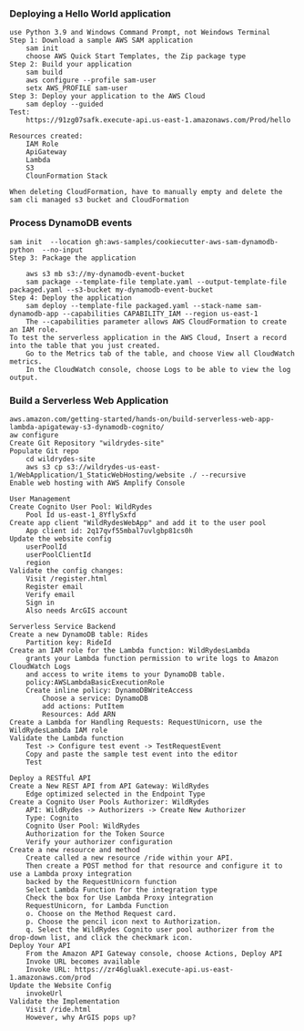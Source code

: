 ### Deploying a Hello World application
    use Python 3.9 and Windows Command Prompt, not Weindows Terminal
    Step 1: Download a sample AWS SAM application
        sam init
        choose AWS Quick Start Templates, the Zip package type
    Step 2: Build your application
        sam build
        aws configure --profile sam-user
        setx AWS_PROFILE sam-user
    Step 3: Deploy your application to the AWS Cloud
        sam deploy --guided
    Test:
        https://91zg07safk.execute-api.us-east-1.amazonaws.com/Prod/hello
        
    Resources created:
        IAM Role
        ApiGateway
        Lambda
        S3
        ClounFormation Stack
    
    When deleting CloudFormation, have to manually empty and delete the sam cli managed s3 bucket and CloudFormation
    
### Process DynamoDB events
    sam init  --location gh:aws-samples/cookiecutter-aws-sam-dynamodb-python  --no-input
    Step 3: Package the application
        
        aws s3 mb s3://my-dynamodb-event-bucket
        sam package --template-file template.yaml --output-template-file packaged.yaml --s3-bucket my-dynamodb-event-bucket
    Step 4: Deploy the application
        sam deploy --template-file packaged.yaml --stack-name sam-dynamodb-app --capabilities CAPABILITY_IAM --region us-east-1
        The --capabilities parameter allows AWS CloudFormation to create an IAM role.
    To test the serverless application in the AWS Cloud, Insert a record into the table that you just created.
        Go to the Metrics tab of the table, and choose View all CloudWatch metrics. 
        In the CloudWatch console, choose Logs to be able to view the log output.
        
### Build a Serverless Web Application
    aws.amazon.com/getting-started/hands-on/build-serverless-web-app-lambda-apigateway-s3-dynamodb-cognito/
    aw configure
    Create Git Repository "wildrydes-site"
    Populate Git repo
        cd wildrydes-site
        aws s3 cp s3://wildrydes-us-east-1/WebApplication/1_StaticWebHosting/website ./ --recursive
    Enable web hosting with AWS Amplify Console
    
    User Management
    Create Cognito User Pool: WildRydes
        Pool Id us-east-1_8YflySxfd
    Create app client "WildRydesWebApp" and add it to the user pool
        App client id: 2q17qvf55mbal7uvlgbp81cs0h
    Update the website config
        userPoolId
        userPoolClientId
        region
    Validate the config changes:
        Visit /register.html 
        Register email
        Verify email
        Sign in
        Also needs ArcGIS account
    
    Serverless Service Backend
    Create a new DynamoDB table: Rides
        Partition key: RideId
    Create an IAM role for the Lambda function: WildRydesLambda
        grants your Lambda function permission to write logs to Amazon CloudWatch Logs 
        and access to write items to your DynamoDB table.
        policy:AWSLambdaBasicExecutionRole
        Create inline policy: DynamoDBWriteAccess
            Choose a service: DynamoDB
            add actions: PutItem
            Resources: Add ARN
    Create a Lambda for Handling Requests: RequestUnicorn, use the WildRydesLambda IAM role
    Validate the Lambda function
        Test -> Configure test event -> TestRequestEvent
        Copy and paste the sample test event into the editor
        Test
    
    Deploy a RESTful API
    Create a New REST API from API Gateway: WildRydes
        Edge optimized selected in the Endpoint Type
    Create a Cognito User Pools Authorizer: WildRydes
        API: WildRydes -> Authorizers -> Create New Authorizer
        Type: Cognito
        Cognito User Pool: WildRydes
        Authorization for the Token Source
        Verify your authorizer configuration
    Create a new resource and method
        Create called a new resource /ride within your API. 
        Then create a POST method for that resource and configure it to use a Lambda proxy integration 
        backed by the RequestUnicorn function
        Select Lambda Function for the integration type
        Check the box for Use Lambda Proxy integration
        RequestUnicorn, for Lambda Function
        o. Choose on the Method Request card.
        p. Choose the pencil icon next to Authorization.
        q. Select the WildRydes Cognito user pool authorizer from the drop-down list, and click the checkmark icon.
    Deploy Your API
        From the Amazon API Gateway console, choose Actions, Deploy API
        Invoke URL becomes available
        Invoke URL: https://zr46gluakl.execute-api.us-east-1.amazonaws.com/prod
    Update the Website Config
        invokeUrl
    Validate the Implementation
        Visit /ride.html
        However, why ArGIS pops up?
        
